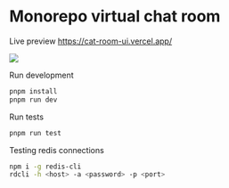 # Monorepo virtual chat room

Live preview https://cat-room-ui.vercel.app/

![](https://raw.githubusercontent.com/sorrowintogold/cat-room-monorepo/main/apps/ui/public/demo.gif)

Run development

```sh
pnpm install
pnpm run dev
```

Run tests

```sh
pnpm run test
```

Testing redis connections

```sh
npm i -g redis-cli
rdcli -h <host> -a <password> -p <port>
```
